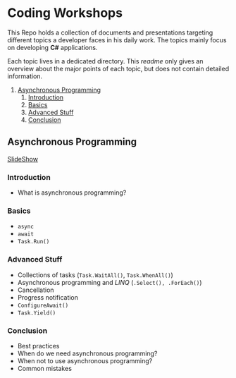# Coding Workshops

This Repo holds a collection of documents and presentations targeting different topics a developer faces in his daily work. The topics mainly focus on developing **C#** applications.

Each topic lives in a dedicated directory. This *readme* only gives an overview about the major points of each topic, but does not contain detailed information.

1. [Asynchronous Programming](#asynchronous-programming)
   1. [Introduction](#introduction)
   2. [Basics](#basics)
   3. [Advanced Stuff](#advanced-stuff)
   4. [Conclusion](#conclusion)

## Asynchronous Programming

[SlideShow](./AsynchronousProgramming/asynchronous_programming.html)

### Introduction

- What is asynchronous programming?

### Basics

- `async`
- `await`
- `Task.Run()`

### Advanced Stuff

- Collections of tasks (`Task.WaitAll()`, `Task.WhenAll()`)
- Asynchronous programming and *LINQ* (`.Select(), .ForEach()`)
- Cancellation
- Progress notification
- `ConfigureAwait()`
- `Task.Yield()`
  
### Conclusion

- Best practices
- When do we need asynchronous programming?
- When not to use asynchronous programming?
- Common mistakes
